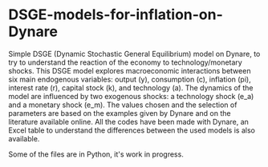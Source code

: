 # DSGE-models-for-inflation-on-Dynare
Simple DSGE (Dynamic Stochastic General Equilibrium) model on Dynare, to try to understand the reaction of the economy to technology/monetary shocks.
This DSGE model explores macroeconomic interactions between six main endogenous variables: output (y), consumption (c), inflation (pi), interest rate (r), capital stock (k), and technology (a). The dynamics of the model are influenced by two exogenous shocks: a technology shock (e_a) and a monetary shock (e_m).
The values chosen and the selection of parameters are based on the examples given by Dynare and on the literature available online.
All the codes have been made with Dynare, an Excel table to understand the differences between the used models is also available.

Some of the files are in Python, it's work in progress.
